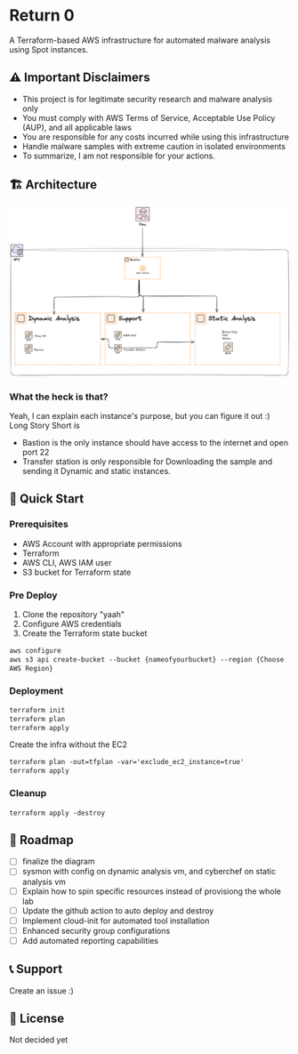 # Return 0

A Terraform-based AWS infrastructure for automated malware analysis using Spot instances.

## ⚠️ Important Disclaimers
- This project is for legitimate security research and malware analysis only
- You must comply with AWS Terms of Service, Acceptable Use Policy (AUP), and all applicable laws
- You are responsible for any costs incurred while using this infrastructure
- Handle malware samples with extreme caution in isolated environments
- To summarize, I am not responsible for your actions.

## 🏗 Architecture

![Alt text](./arch.png?raw=true "Malware Analysis Lab Architecture")
### What the heck is that?
Yeah, I can explain each instance's purpose, but you can figure it out :)
Long Story Short is 
- Bastion is the only instance should have access to the internet and open port 22
- Transfer station is only responsible for Downloading the sample and sending it Dynamic and static instances.

## 🚀 Quick Start

### Prerequisites
- AWS Account with appropriate permissions
- Terraform
- AWS CLI, AWS IAM user
- S3 bucket for Terraform state

### Pre Deploy
1. Clone the repository "yaah"
2. Configure AWS credentials
3. Create the Terraform state bucket
```
aws configure
aws s3 api create-bucket --bucket {nameofyourbucket} --region {Choose AWS Region}
```
### Deployment
```
terraform init
terraform plan
terraform apply
```
Create the infra without the EC2
```
terraform plan -out=tfplan -var='exclude_ec2_instance=true'
terraform apply
```
### Cleanup

```
terraform apply -destroy
```

## 🔄 Roadmap
- [ ] finalize the diagram
- [ ] sysmon with config on dynamic analysis vm, and cyberchef on static analysis vm
- [ ] Explain how to spin specific resources instead of provisiong the whole lab 
- [ ] Update the github action to auto deploy and destroy
- [ ] Implement cloud-init for automated tool installation
- [ ] Enhanced security group configurations
- [ ] Add automated reporting capabilities

## 📞 Support
Create an issue :) 

## 📄 License
Not decided yet
